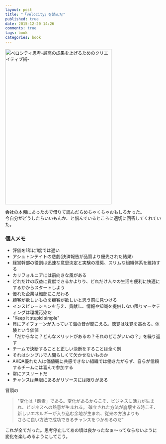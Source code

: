 ```yaml
---
layout: post
title: "「velocity」を読んだ"
published: true
date: 2015-12-20 14:26
comments: true
tags: book
categories: book
---
```


<a href="http://www.amazon.co.jp/%E3%83%99%E3%83%AD%E3%82%B7%E3%83%86%E3%82%A3%E6%80%9D%E8%80%83-%E6%9C%80%E9%AB%98%E3%81%AE%E6%88%90%E6%9E%9C%E3%82%92%E4%B8%8A%E3%81%92%E3%82%8B%E3%81%9F%E3%82%81%E3%81%AE%E3%82%AF%E3%83%AA%E3%82%A8%E3%82%A4%E3%83%86%E3%82%A3%E3%83%96%E8%A1%93-%E3%82%A2%E3%82%B8%E3%83%A3%E3%82%BA%E3%83%BB%E3%82%A2%E3%83%BC%E3%83%A1%E3%83%83%E3%83%89/dp/4756242898%3FSubscriptionId%3D0AVSM5SVKRWTFMG7ZR82%26tag%3D13nightcrows-22%26linkCode%3Dxm2%26camp%3D2025%26creative%3D165953%26creativeASIN%3D4756242898" target="_blank" title="ベロシティ思考-最高の成果を上げるためのクリエイティブ術-"><img src="http://ecx.images-amazon.com/images/I/31y4L6-%2BngL.jpg" width="342" height="500" alt="ベロシティ思考-最高の成果を上げるためのクリエイティブ術-" /></a>

会社の本棚にあったので借りて読んだらめちゃくちゃおもしろかった。  
今自分がどうしたらいいもんか、と悩んでいるところに適切に回答してくれていた。  
  
### 個人メモ

- 評価を1年に1度では遅い
- アシュトンテイトの悲劇(決済報告が品質より優先された結果)
- 経営幹部の役割は迅速な意思決定と実験の推奨、スリムな組織体系を維持する
- カリフォルニアには前向きな風がある
- どれだけの収益に貢献できるかよりり、どれだけ人々の生活を便利に快適にするかからスタートしよう
- 優れた企業は細部にこだわる
- 顧客が欲しいものを顧客が欲しいと思う前に見つける
- インスピレーションを与え、貢献し、情報や知識を提供しない限りマーケティングは環境汚染だ
- "Keep it stupid simple"
- 貝にアイフォーンが入っていて海の音が聞こえる。聴覚は味覚を高める。体験という価値
- 「だからなに？どんなメリットがあるの？それのどこがいいの？」を繰り返す
- チームで決断することと正しい決断をすることは全く別
- それはシンプルで人間らしくて欠かせないものか
- AKQA優れた人は価値観に共感できない組織では働きたがらず、自らが信頼するチームには喜んで参加する
- 常にアスリートだ
- チャンスは無限にあるがリソースには限りがある

冒頭の

> "変化は「酸素」である。変化があるからこそ、ビジネスに活力が生まれ、ビジネスへの熱意が生まれる。
> 確立された方法が崩壊する時こそ、新しいエネルギーが入り込む余地が生まれ、従来の方法よりも  
> さらに良い方法で成功できるチャンスをつかめるのだ"

これが全てだった。思考停止してあの頃は良かったなぁ〜ってならないように  
変化を楽しめるようにしてこう。

